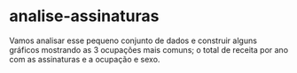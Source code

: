 # analise-assinaturas
Vamos analisar esse pequeno conjunto de dados e construir alguns gráficos mostrando as 3 ocupações mais comuns; o total de receita por ano com as assinaturas e a ocupação e sexo.
